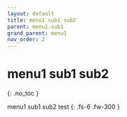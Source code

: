 ```yaml
---
layout: default
title: menu1 sub1 sub2
parent: menu1-sub1
grand_parent: menu1
nav_order: 2
---
```


# menu1 sub1 sub2
{: .no_toc }

menu1 sub1 sub2 test
{: .fs-6 .fw-300 }
